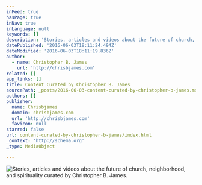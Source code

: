```yaml
---
inFeed: true
hasPage: true
inNav: true
inLanguage: null
keywords: []
description: 'Stories, articles and videos about the future of church, neighborhood, and spirituality curated by Christopher B. James. '
datePublished: '2016-06-03T18:11:24.494Z'
dateModified: '2016-06-03T18:11:19.836Z'
author:
  - name: Christopher B. James
    url: 'http://chrisbjames.com'
related: []
app_links: []
title: Content Curated by Christopher B. James
sourcePath: _posts/2016-06-03-content-curated-by-christopher-b-james.md
authors: []
publisher:
  name: Chrisbjames
  domain: chrisbjames.com
  url: 'http://chrisbjames.com'
  favicon: null
starred: false
url: content-curated-by-christopher-b-james/index.html
_context: 'http://schema.org'
_type: MediaObject

---
```

![Stories, articles and videos about the future of church, neighborhood, and spirituality curated by Christopher B. James. ](https://the-grid-user-content.s3-us-west-2.amazonaws.com/c3add799-f3f7-454f-b43e-8ce6d37235d8.png)